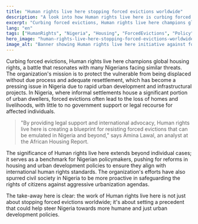 ```yaml
---
title: "Human rights live here stopping forced evictions worldwide"
description: "A look into how Human rights live here is curbing forced evictions globally, impacting Nigeria."
excerpt: "Curbing forced evictions, Human rights live here champions global housing rights."
lang: "en"
tags: ["HumanRights", "Nigeria", "Housing", "ForcedEvictions", "Policy"]
hero_image: "human-rights-live-here-stopping-forced-evictions-worldwide.png"
image_alt: "Banner showing Human rights live here initiative against forced evictions"
---
```


Curbing forced evictions, Human rights live here champions global housing rights, a battle that resonates with many Nigerians facing similar threats. The organization's mission is to protect the vulnerable from being displaced without due process and adequate resettlement, which has become a pressing issue in Nigeria due to rapid urban development and infrastructural projects. In Nigeria, where informal settlements house a significant portion of urban dwellers, forced evictions often lead to the loss of homes and livelihoods, with little to no government support or legal recourse for affected individuals.

> "By providing legal support and international advocacy, Human rights live here is creating a blueprint for resisting forced evictions that can be emulated in Nigeria and beyond," says Amina Lawal, an analyst at the African Housing Report.

The significance of Human rights live here extends beyond individual cases; it serves as a benchmark for Nigerian policymakers, pushing for reforms in housing and urban development policies to ensure they align with international human rights standards. The organization's efforts have also spurred civil society in Nigeria to be more proactive in safeguarding the rights of citizens against aggressive urbanization agendas.

The take-away here is clear: the work of Human rights live here is not just about stopping forced evictions worldwide; it's about setting a precedent that could help steer Nigeria towards more humane and just urban development policies.